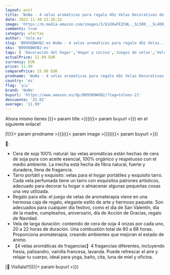 ```yaml
---
layout: post
title: 'WuNa - 4 velas aromaticas para regalo 4Oz Velas Decorativas de Tarro de Cera de Soja 100% natural velas Perfumadas para cumpleaños Navidad'
date: 2022-11-30 22:26:32
image: 'https://m.media-amazon.com/images/I/61dXwFEZCWL._SL500_._SL400_.jpg'
comments: true
category: ofertas
author: 'tole.es'
slug: 'B095KBWVB2-es WuNa - 4 velas aromaticas para regalo 4Oz Velas...'
sku: 'B095KBWVB2-es'
tags: [ 'Decoración del hogar','Hogar y cocina','Juegos de velas','Velas','Velas y candelabros','navidad','wuna','🇪🇸', ]
actualPrice: 11.99 EUR
currency: EUR
price: 11.99
comparePrice: 15.99 EUR
prodname: 'WuNa - 4 velas aromaticas para regalo 4Oz Velas Decorativas de Tarro de Cera de Soja 100% natural velas Perfumadas para cumpleaños Navidad'
country: 'es'
flag: '🇪🇸'
brand: 'WuNa'
buyurl: 'https://www.amazon.es/dp/B095KBWVB2/?tag=tolees-21'
descuento: '25.02'
average: '11.99'
---
```


Ahora mismo tienes [{{< param title >}}]({{< param buyurl >}}) en el siguiente enlace!

[![{{< param prodname >}}]({{< param image >}})]({{< param buyurl >}})

🔎:

- Cera de soja 100% natural: las velas aromáticas están hechas de cera de soja pura con aceite esencial, 100% orgánico y respetuoso con el medio ambiente. La mecha está hecha de fibra natural, fuerte y duradera, llena de fragancia.
- Tarro portátil y exquisito: velas para el hogar portátiles y exquisito tarro. Cada vela perfumada tiene un tarro con exquisitos patrones artísticos, adecuado para decorar tu hogar o almacenar algunas pequeñas cosas una vez utilizada.
- Regalo para ella: el juego de velas de aromaterapia viene en una hermosa caja de regalo, elegante estilo de arte y hermoso paquete. Son adecuados para cualquier día festivo, como el día de San Valentín, día de la madre, cumpleaños, aniversario, día de Acción de Gracias, regalo de Navidad.
- Vela de larga duración: contenido de cera de soja 4 onzas por cada uno, 20 a 22 horas de duración. Una combustión total de 80 a 88 horas. Proporciona aromaterapia, creando ambientes que mejoran el estado de ánimo.
- 【4 velas aromáticas de fragancias】4 fragancias diferentes, incluyendo fresia, palisandro, vainilla francesa, lavanda. Puede refrescar el aire y relajar tu cuerpo, ideal para yoga, baño, cita, luna de miel y oficina.

[🛒 Visítala!!!]({{< param buyurl >}})
